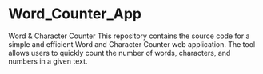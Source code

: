 # Word_Counter_App
Word &amp; Character Counter This repository contains the source code for a simple and efficient Word and Character Counter web application. The tool allows users to quickly count the number of words, characters, and numbers in a given text.
